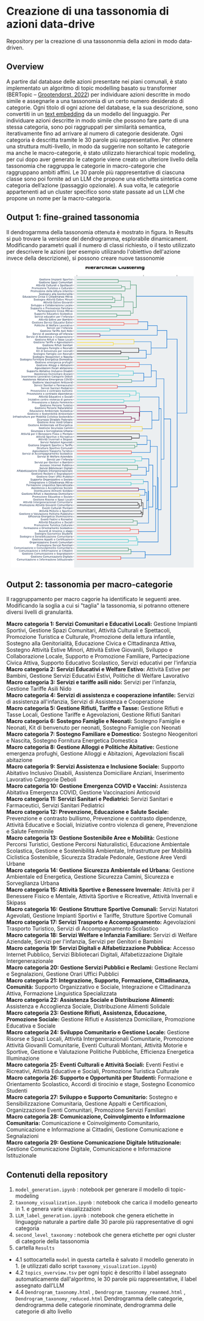 # Creazione di una tassonomia di azioni data-drive 
Repository per la creazione di una tassononmia della azioni in modo data-driven.

## Overview
A partire dal database delle azioni presentate nei piani comunali, è stato implementato un algoritmo di topic modelling basato su transformer (BERTopic – [Grootendorst, 2022](https://arxiv.org/pdf/2203.05794)) per individuare azioni descritte in modo simile e assegnarle a una tassonomia di un certo numero desiderato di categorie. Ogni titolo di ogni azione del database, e la sua descrizione, sono convertiti in un [text embedding](https://it.wikipedia.org/wiki/Word_embedding) da un modello del linguaggio. Per individuare azioni descritte in modo simile che possono fare parte di una stessa categoria, sono poi raggruppati per similarità semantica, iterativamente fino ad arrivare al numero di categorie desiderate. Ogni categoria è descritta tramite le 30 parole più rappresentative. Per ottenere una struttura multi-livello, in modo da suggerire non soltanto le categorie ma anche le macro-categorie, è stato utilizzato hierarchical topic modeling, per cui dopo aver generato le categorie viene creato un ulteriore livello della tassonomia che raggruppa le categorie in macro-categorie che raggruppano ambiti affini. Le 30 parole più rappresentative di ciascuna classe sono poi fornite ad un LLM che propone una etichetta sintetica come categoria dell’azione (passaggio opzionale). A sua volta, le categorie appartenenti ad un cluster specifico sono state passate ad un LLM che propone un nome per la macro-categoria.


## Output 1: fine-grained tassonomia 
Il dendrogarmma della tassonomia ottenuta è mostrato in figura. In Results si può trovare la versione del dendrogramma, esplorabile dinamicament. 
Modificando parametri quali il numero di classi richiesto, o il testo utilizzato per descrivere le azioni (per esempio utilizando l'obiettivo dell'azione invece della descrizione), si possono creare nuove tassonomie 
<p align="center">
  <img src="img/tassonomia.png" alt="Diagramma" width="480">
</p>

## Output 2: tassonomia per macro-categorie
Il raggruppamento per macro cagorie ha identificato le seguenti aree. Modificando la soglia a cui si "taglia" la tassonomia, si potranno ottenere diversi livelli di granularità.

**Macro categoria 1: Servizi Comunitari e Educativi Locali:** Gestione Impianti Sportivi, Gestione Spazi Comunitari, Attività Culturali e Spettacoli, Promozione Turistica e Culturale, Promozione della lettura infantile, Sostegno alla Genitorialità, Educazione Civica e Cittadinanza Attiva, Sostegno Attività Estive Minori, Attività Estive Giovanili, Sviluppo e Collaborazione Locale, Supporto e Promozione Familiare, Partecipazione Civica Attiva, Supporto Educativo Scolastico, Servizi educativi per l'infanzia  
**Macro categoria 2: Servizi Educativi e Welfare Estivo:** Attività Estive per Bambini, Gestione Servizi Educativi Estivi, Politiche di Welfare Lavorativo  
**Macro categoria 3: Servizi e tariffe asili nido:** Servizi per l'infanzia, Gestione Tariffe Asili Nido  
**Macro categoria 4: Servizi di assistenza e cooperazione infantile:** Servizi di assistenza all'infanzia, Servizi di Assistenza e Cooperazione  
**Macro categoria 5: Gestione Rifiuti, Tariffe e Tasse:** Gestione Rifiuti e Tasse Locali, Gestione Tariffe e Agevolazioni, Gestione Rifiuti Sanitari  
**Macro categoria 6: Sostegno Famiglie e Neonati:** Sostegno Famiglie e Neonati, Kit di benvenuto per neonati, Sostegno Famiglie con Neonati  
**Macro categoria 7: Sostegno Familiare e Domestico:** Sostegno Neogenitori e Nascita, Sostegno Fornitura Energetica Domestica  
**Macro categoria 8: Gestione Alloggi e Politiche Abitative:** Gestione emergenza profughi, Gestione Alloggi e Abitazioni, Agevolazioni fiscali abitazione  
**Macro categoria 9: Servizi Assistenza e Inclusione Sociale:** Supporto Abitativo Inclusivo Disabili, Assistenza Domiciliare Anziani, Inserimento Lavorativo Categorie Deboli  
**Macro categoria 10: Gestione Emergenza COVID e Vaccini:** Assistenza Abitativa Emergenza COVID, Gestione Vaccinazioni Anticovid  
**Macro categoria 11: Servizi Sanitari e Pediatrici:** Servizi Sanitari e Farmaceutici, Servizi Sanitari Pediatrici  
**Macro categoria 12: Prevenzione, Educazione e Salute Sociale:** Prevenzione e contrasto bullismo, Prevenzione e contrasto dipendenze, Attività Educative e Sociali, Iniziative contro violenza di genere, Prevenzione e Salute Femminile  
**Macro categoria 13: Gestione Sostenibile Aree e Mobilità:** Gestione Percorsi Turistici, Gestione Percorsi Naturalistici, Educazione Ambientale Scolastica, Gestione e Sostenibilità Ambientale, Infrastrutture per Mobilità Ciclistica Sostenibile, Sicurezza Stradale Pedonale, Gestione Aree Verdi Urbane  
**Macro categoria 14: Gestione Sicurezza Ambientale ed Urbana:** Gestione Ambientale ed Energetica, Gestione Sicurezza Camini, Sicurezza e Sorveglianza Urbana  
**Macro categoria 15: Attività Sportive e Benessere Invernale:** Attività per il Benessere Fisico e Mentale, Attività Sportive e Ricreative, Attività Invernali e Skipass  
**Macro categoria 16: Gestione Strutture Sportive Comunali:** Servizi Natatori Agevolati, Gestione Impianti Sportivi e Tariffe, Strutture Sportive Comunali  
**Macro categoria 17: Servizi Trasporto e Accompagnamento:** Agevolazioni Trasporto Turistico, Servizi di Accompagnamento Scolastico  
**Macro categoria 18: Servizi Welfare e Infanzia Familiare:** Servizi di Welfare Aziendale, Servizi per l'infanzia, Servizi per Genitori e Bambini  
**Macro categoria 19: Servizi Digitali e Alfabetizzazione Pubblica:** Accesso Internet Pubblico, Servizi Bibliotecari Digitali, Alfabetizzazione Digitale Intergenerazionale  
**Macro categoria 20: Gestione Servizi Pubblici e Reclami:** Gestione Reclami e Segnalazioni, Gestione Orari Uffici Pubblici  
**Macro categoria 21: Integrazione, Supporto, Formazione, Cittadinanza, Comunità:** Supporto Organizzativo e Sociale, Integrazione e Cittadinanza Attiva, Formazione Linguistica Specializzata  
**Macro categoria 22: Assistenza Sociale e Distribuzione Alimenti:** Assistenza e Accoglienza Sociale, Distribuzione Alimenti Solidale  
**Macro categoria 23: Gestione Rifiuti, Assistenza, Educazione, Promozione Sociale:** Gestione Rifiuti e Assistenza Domiciliare, Promozione Educativa e Sociale  
**Macro categoria 24: Sviluppo Comunitario e Gestione Locale:** Gestione Risorse e Spazi Locali, Attività Intergenerazionali Comunitarie, Promozione Attività Giovanili Comunitarie, Eventi Culturali Montani, Attività Motorie e Sportive, Gestione e Valutazione Politiche Pubbliche, Efficienza Energetica Illuminazione  
**Macro categoria 25: Eventi Culturali e Attività Sociali:** Eventi Festivi e Ricreativi, Attività Educative e Sociali, Promozione Turistica Culturale  
**Macro categoria 26: Supporto e Opportunità per Studenti:** Formazione e Orientamento Scolastico, Accordi di tirocinio e stage, Sostegno Economico Studenti  
**Macro categoria 27: Sviluppo e Supporto Comunitario:** Sostegno e Sensibilizzazione Comunitaria, Gestione Appalti e Certificazioni, Organizzazione Eventi Comunitari, Promozione Servizi Familiari  
**Macro categoria 28: Comunicazione, Coinvolgimento e Informazione Comunitaria:** Comunicazione e Coinvolgimento Comunitario, Comunicazione e Informazione ai Cittadini, Gestione Comunicazione e Segnalazioni  
**Macro categoria 29: Gestione Comunicazione Digitale Istituzionale:** Gestione Comunicazione Digitale, Comunicazione e Informazione Istituzionale

## Contenuti della repository

1. `model_generation.ipynb` : notebook per generare il modello di topic-modeling 
2. `taxonomy_visualization.ipynb` : notebook che carica il modello genearto in 1. e genera varie visualizzazioni
3. `LLM_label_generation.ipynb` : notebook che genera etichette in linguaggio naturale a partire dalle 30 parole più rappresentative di ogni categoria
4. `second_level_taxonomy` : notebook che genera etichette  per ogni cluster di categorie della tassonomia 
5.  cartella `Results` 
  - 4.1 sottocartella `model` in questa cartella è salvato il modello generato in 1. (e utilizzati dallo script `taxonomy_visualization.ipynb`)
  - 4.2 `topics_overview.tsv` per ogni topic è descritto il label assegnato automaticamente dall'algoritmo, le 30 parole più rappresentative, il label assegnato dall'LLM
  - 4.4 `Dendrogram_taxonomy.html` , `Dendrogram_taxonomy_reanmed.html` , `Dendrogram_taxonomy_reduced.html` Dendrogramma delle categorie, dendrogramma delle categorie rinominate, dendrogramma delle categorie di alto livello
    
